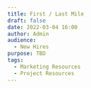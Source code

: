 ```yaml
---
title: First / Last Mile
draft: false
date: 2022-03-04 16:00
author: Admin
audience:
  - New Hires
purpose: TBD
tags:
  - Marketing Resources
  - Project Resources
---
```

